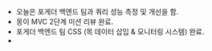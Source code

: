 - 오늘은 포게더 백엔드 팀과 쿼리 성능 측정 및 개선을 함.
- 몽이 MVC 2단계 미션 리뷰 완료.
- 포게더 백엔드 팀 CSS (목 데이터 삽입 & 모니터링 시스템) 완료.
- 